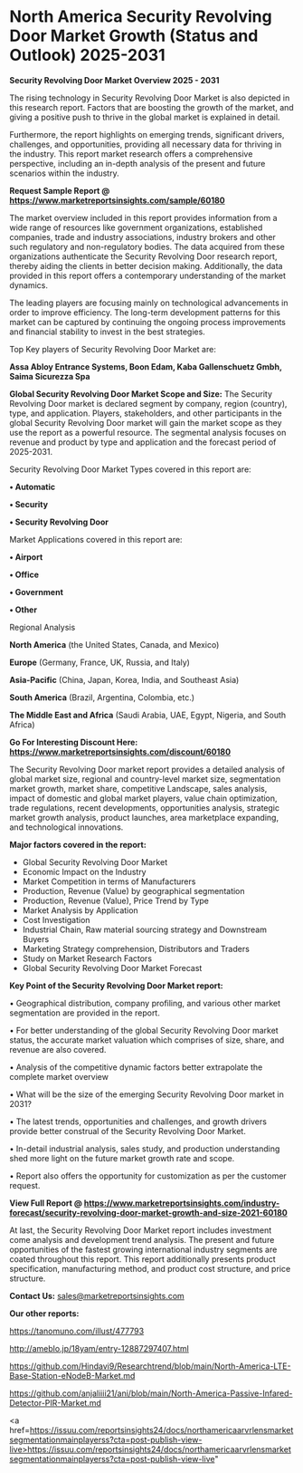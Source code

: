 # North America Security Revolving Door Market Growth (Status and Outlook) 2025-2031

<Strong> Security Revolving Door Market Overview 2025 - 2031</strong>

The rising technology in Security Revolving Door Market is also depicted in this research report. Factors that are boosting the growth of the market, and giving a positive push to thrive in the global market is explained in detail.

Furthermore, the report highlights on emerging trends, significant drivers, challenges, and opportunities, providing all necessary data for thriving in the industry. This report market research offers a comprehensive perspective, including an in-depth analysis of the present and future scenarios within the industry.

<strong>Request Sample Report @ <a href=https://www.marketreportsinsights.com/sample/60180>https://www.marketreportsinsights.com/sample/60180</a></strong>

The market overview included in this report provides information from a wide range of resources like government organizations, established companies, trade and industry associations, industry brokers and other such regulatory and non-regulatory bodies. The data acquired from these organizations authenticate the Security Revolving Door research report, thereby aiding the clients in better decision making. Additionally, the data provided in this report offers a contemporary understanding of the market dynamics.

The leading players are focusing mainly on technological advancements in order to improve efficiency. The long-term development patterns for this market can be captured by continuing the ongoing process improvements and financial stability to invest in the best strategies.

Top Key players of Security Revolving Door Market are:

<strong>Assa Abloy Entrance Systems, Boon Edam, Kaba Gallenschuetz Gmbh, Saima Sicurezza Spa</strong>

<strong><b>Global Security Revolving Door Market Scope and Size:</b></strong>
The Security Revolving Door market is declared segment by company, region (country), type, and application. Players, stakeholders, and other participants in the global Security Revolving Door market will gain the market scope as they use the report as a powerful resource. The segmental analysis focuses on revenue and product by type and application and the forecast period of 2025-2031.

Security Revolving Door Market Types covered in this report are:

<strong>• Automatic

• Security

• Security Revolving Door</strong>

Market Applications covered in this report are:

<strong>• Airport

• Office

• Government

• Other</strong> 

Regional Analysis

<strong>North America</strong> (the United States, Canada, and Mexico)

<strong>Europe</strong> (Germany, France, UK, Russia, and Italy)

<strong>Asia-Pacific</strong> (China, Japan, Korea, India, and Southeast Asia)

<strong>South America</strong> (Brazil, Argentina, Colombia, etc.)

<strong>The Middle East and Africa</strong> (Saudi Arabia, UAE, Egypt, Nigeria, and South Africa)

<strong>Go For Interesting Discount Here: <a href=https://www.marketreportsinsights.com/discount/60180>https://www.marketreportsinsights.com/discount/60180</a></strong>

The Security Revolving Door market report provides a detailed analysis of global market size, regional and country-level market size, segmentation market growth, market share, competitive Landscape, sales analysis, impact of domestic and global market players, value chain optimization, trade regulations, recent developments, opportunities analysis, strategic market growth analysis, product launches, area marketplace expanding, and technological innovations.

<strong><b>Major factors covered in the report:</b></strong>
<ul>
  <li>Global Security Revolving Door Market </li>
  <li>Economic Impact on the Industry</li>
  <li>Market Competition in terms of Manufacturers</li>
  <li>Production, Revenue (Value) by geographical segmentation</li>
  <li>Production, Revenue (Value), Price Trend by Type</li>
  <li>Market Analysis by Application</li>
  <li>Cost Investigation</li>
  <li>Industrial Chain, Raw material sourcing strategy and Downstream Buyers</li>
  <li>Marketing Strategy comprehension, Distributors and Traders</li>
  <li>Study on Market Research Factors</li>
  <li>Global Security Revolving Door Market Forecast</li>
</ul>

<strong><b>Key Point of the Security Revolving Door Market report:</b></strong>

• Geographical distribution, company profiling, and various other market segmentation are provided in the report.

• For better understanding of the global Security Revolving Door market status, the accurate market valuation which comprises of size, share, and revenue are also covered.

• Analysis of the competitive dynamic factors better extrapolate the complete market overview

• What will be the size of the emerging Security Revolving Door market in 2031?

• The latest trends, opportunities and challenges, and growth drivers provide better construal of the Security Revolving Door Market.

• In-detail industrial analysis, sales study, and production understanding shed more light on the future market growth rate and scope.

• Report also offers the opportunity for customization as per the customer request.

<strong><b>View Full Report @ <a href=https://www.marketreportsinsights.com/industry-forecast/security-revolving-door-market-growth-and-size-2021-60180>https://www.marketreportsinsights.com/industry-forecast/security-revolving-door-market-growth-and-size-2021-60180</a></b></strong>


At last, the Security Revolving Door Market report includes investment come analysis and development trend analysis. The present and future opportunities of the fastest growing international industry segments are coated throughout this report. This report additionally presents product specification, manufacturing method, and product cost structure, and price structure.

<strong>Contact Us:</strong>
sales@marketreportsinsights.com

<strong>Our other reports:</strong>

<a href=https://tanomuno.com/illust/477793>https://tanomuno.com/illust/477793</a>

<a href=http://ameblo.jp/18yam/entry-12887297407.html>http://ameblo.jp/18yam/entry-12887297407.html</a>

<a href=https://github.com/Hindavi9/Researchtrend/blob/main/North-America-LTE-Base-Station-eNodeB-Market.md>https://github.com/Hindavi9/Researchtrend/blob/main/North-America-LTE-Base-Station-eNodeB-Market.md</a>

<a href=https://github.com/anjaliiii21/ani/blob/main/North-America-Passive-Infared-Detector-PIR-Market.md>https://github.com/anjaliiii21/ani/blob/main/North-America-Passive-Infared-Detector-PIR-Market.md</a>

<a href=https://issuu.com/reportsinsights24/docs/northamericaarvrlensmarketsegmentationmainplayerss?cta=post-publish-view-live>https://issuu.com/reportsinsights24/docs/northamericaarvrlensmarketsegmentationmainplayerss?cta=post-publish-view-live</a>"
